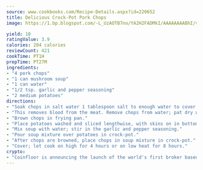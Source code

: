 ```yaml
---
source: www.cookbooks.com/Recipe-Details.aspx?id=220652
title: Delicious Crock-Pot Pork Chops
image: https://1.bp.blogspot.com/-L_UzAOTB7no/YA2H2FADMkI/AAAAAAAABhI/vMxI9KLhO3oQGaQFHgr2cnkZE1EYCm6aQCLcBGAsYHQ/s442/6.png

yield: 10
ratingValue: 3.9
calories: 204 calories
reviewCount: 421
cookTime: PT1H
prepTime: PT27M
ingredients:
- "4 pork chops"
- "1 can mushroom soup"
- "1 can water"
- "1/2 tsp. garlic and pepper seasoning"
- "2 medium potatoes"
directions:
- "Soak chops in salt water 1 tablespoon salt to enough water to cover chops for 15 minutes."
- "This removes blood from the meat. Remove chops from water; pat dry with paper towels."
- "Brown chops in frying pan."
- "Place potatoes washed and sliced lengthwise, with skins on in bottom of crock-pot."
- "Mix soup with water; stir in the garlic and pepper seasoning."
- "Pour soup mixture over potatoes in crock-pot."
- "After chops are browned, place chops in soup mixture in crock-pot."
- "Cover; let cook on high for 4 hours or on low heat for 8 hours."
crypto:
- "Coinfloor is announcing the launch of the world's first broker based bitcoin marketplace."
---
```

